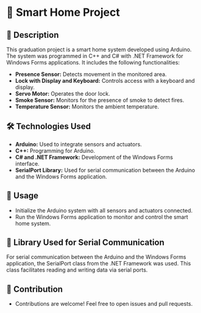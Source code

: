 # 🏡 Smart Home Project

## 📝 Description

This graduation project is a smart home system developed using Arduino. The system was programmed in C++ and C# with .NET Framework for Windows Forms applications. It includes the following functionalities:

- **Presence Sensor:** Detects movement in the monitored area.
- **Lock with Display and Keyboard:** Controls access with a keyboard and display.
- **Servo Motor:** Operates the door lock.
- **Smoke Sensor:** Monitors for the presence of smoke to detect fires.
- **Temperature Sensor:** Monitors the ambient temperature.

## 🛠️ Technologies Used

- **Arduino:** Used to integrate sensors and actuators.
- **C++:** Programming for Arduino.
- **C# and .NET Framework:** Development of the Windows Forms interface.
- **SerialPort Library:** Used for serial communication between the Arduino and the Windows Forms application.

## 🚀 Usage

- Initialize the Arduino system with all sensors and actuators connected.
- Run the Windows Forms application to monitor and control the smart home system.

## 📡 Library Used for Serial Communication

For serial communication between the Arduino and the Windows Forms application, the SerialPort class from the .NET Framework was used. This class facilitates reading and writing data via serial ports.

## 🤝 Contribution

- Contributions are welcome! Feel free to open issues and pull requests.

